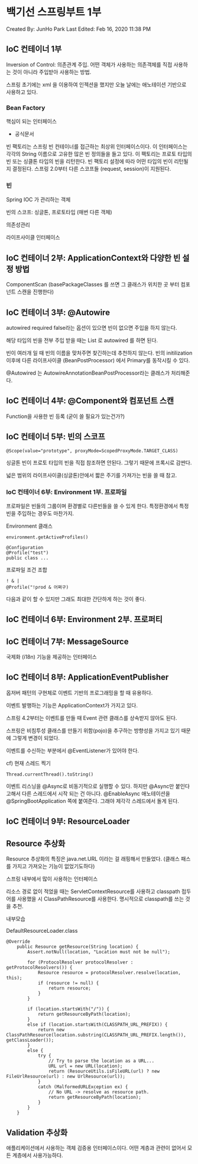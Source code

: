 # 백기선 스프링부트 1부

Created By: JunHo Park
Last Edited: Feb 16, 2020 11:38 PM

## IoC 컨테이너 1부

Inversion of Control: 의존관계 주입. 어떤 객체가 사용하는 의존객체를 직접 사용하는 것이 아니라 주입받아 사용하는 방법. 

스프링 초기에는 xml 을 이용하여 인젝션을 했지만 오늘 날에는 애노테이션 기반으로 사용하고 있다.

### Bean Factory

핵심이 되는 인터페이스 

- 공식문서

빈 팩토리는 스프링 빈 컨테이너를 접근하는 최상위 인터페이스이다. 이 인터페이스는 각각의 String 이름으로 고유한 많은 빈 정의들을 들고 있다. 이 팩토리는 프로토 타입의 빈 또는 싱클톤 타입의 빈을 리턴한다. 빈 팩토리 설정에 따라 어떤 타입의 빈이 리턴될지 결정된다. 스프링 2.0부터 다른 스코프들 (request, session)이 지원된다.

### 빈

Spring IOC 가 관리하는 객체

빈의 스코프: 싱글톤, 프로토타입 (매번 다른 객체)

의존성관리

라이프사이클 인터페이스

## IoC 컨테이너 2부: ApplicationContext와 다양한 빈 설정 방법

ComponentScan (basePackageClasses 를 쓰면 그 클래스가 위치한 곳 부터 컴포넌트 스캔을 진행한다)

## IoC 컨테이너 3부: @Autowire

autowired required false라는 옵션이 있으면 빈이 없으면 주입을 하지 않는다.

해당 타입의 빈을 전부 주입 받을 때는 List 로 autowired 를 하면 된다.

빈이 여러개 일 때 빈의 이름을 맞처주면 찾긴하는데 추천하지 않는다. 빈의 initilization 이후에 다른 라이프사이클 (BeanPostProcessor) 에서 Primary를 동작시킬 수 있다.

@Autowired 는 AutowireAnnotationBeanPostProcessor라는 클래스가 처리해준다.

## IoC 컨테이너 4부: @Component와 컴포넌트 스캔

Function을 사용한 빈 등록 (굳이 쓸 필요가 있는건가?)

## IoC 컨테이너 5부: 빈의 스코프

    @Scope(value="prototype", proxyMode=ScopedProxyMode.TARGET_CLASS)

싱글톤 빈이 프로토 타입의 빈을 직접 참조하면 안된다. 그렇기 때문에 프록시로 감싼다. 

넓은 범위의 라이프사이클(싱글톤)안에서 짧은 주기를 가져가는 빈을 쓸 때 참고.

### IoC 컨테이너 6부: Environment 1부. 프로파일

프로파일은 빈들의 그룹이며 환경별로 다른빈들을 쓸 수 있게 한다. 특정환경에서 특정 빈을 주입하는 경우도 마찬가지.

Environment 클래스

    environment.getActiveProfiles()

    @Configuration
    @Profile("test")
    public class ...

프로파일 조건 조합

    ! & | 
    @Profile("!prod & 어쩌구)

다음과 같이 할 수 있지만 그래도 최대한 간단하게 하는 것이 좋다.

## IoC 컨테이너 6부: Environment 2부. 프로퍼티

## IoC 컨테이너 7부: MessageSource

국제화 (i18n) 기능을 제공하는 인터페이스

## IoC 컨테이너 8부: ApplicationEventPublisher

옵저버 패턴의 구현체로 이벤트 기반의 프로그래밍을 할 때 유용하다.

이벤트 발행하는 기능은 ApplicationContext가 가지고 있다.

스프링 4.2부터는 이벤트를 만들 때 Event 관련 클래스를 상속받지 않아도 된다.

스프링은 비침투성 클래스를 만들기 위함(pojo)을 추구하는 방향성을 가지고 있기 때문에 그렇게 변경이 되었다.

이벤트를 수신하는 부분에서 @EventListener가 있어야 한다.

cf) 현재 스레드 찍기

    Thread.currentThread().toString()

이벤트 리스닝을 @Async로 비동기적으로 실행할 수 있다. 하지만 @Async만 붙인다고해서 다른 스레드에서 시작 되는 건 아니다. @EnableAsync 애노테이션을 @SpringBootApplication 쪽에 붙여준다. 그래야 제각각 스레드에서 돌게 된다.

## IoC 컨테이너 9부: ResourceLoader

## Resource 추상화

Resource 추상화의 특징은 java.net.URL 이라는 걸 래핑해서 만들었다. (클래스 패스를 가지고 가져오는 기능이 없었기도하다) 

스프링 내부에서 많이 사용하는 인터페이스

리소스 경로 없이 적었을 때는 ServletContextResource를 사용하고 classpath 접두어를 사용했을 시 ClassPathResource를 사용한다. 명시적으로 classpath를 쓰는 것을 추천.

내부모습

DefaultResourceLoader.class

    @Override
    	public Resource getResource(String location) {
    		Assert.notNull(location, "Location must not be null");
    
    		for (ProtocolResolver protocolResolver : getProtocolResolvers()) {
    			Resource resource = protocolResolver.resolve(location, this);
    			if (resource != null) {
    				return resource;
    			}
    		}
    
    		if (location.startsWith("/")) {
    			return getResourceByPath(location);
    		}
    		else if (location.startsWith(CLASSPATH_URL_PREFIX)) {
    			return new ClassPathResource(location.substring(CLASSPATH_URL_PREFIX.length()), getClassLoader());
    		}
    		else {
    			try {
    				// Try to parse the location as a URL...
    				URL url = new URL(location);
    				return (ResourceUtils.isFileURL(url) ? new FileUrlResource(url) : new UrlResource(url));
    			}
    			catch (MalformedURLException ex) {
    				// No URL -> resolve as resource path.
    				return getResourceByPath(location);
    			}
    		}
    	}

## Validation 추상화

애플리케이션에서 사용하는 객체 검증용 인터페이스이다. 어떤 계층과 관련이 없어서 모든 계층에서 사용가능하다.
